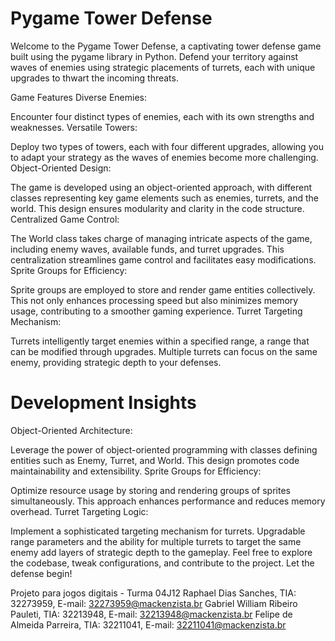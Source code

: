 # Pygame Tower Defense
Welcome to the Pygame Tower Defense, a captivating tower defense game built using the pygame library in Python. Defend your territory against waves of enemies using strategic placements of turrets, each with unique upgrades to thwart the incoming threats.

Game Features
Diverse Enemies:

Encounter four distinct types of enemies, each with its own strengths and weaknesses.
Versatile Towers:

Deploy two types of towers, each with four different upgrades, allowing you to adapt your strategy as the waves of enemies become more challenging.
Object-Oriented Design:

The game is developed using an object-oriented approach, with different classes representing key game elements such as enemies, turrets, and the world. This design ensures modularity and clarity in the code structure.
Centralized Game Control:

The World class takes charge of managing intricate aspects of the game, including enemy waves, available funds, and turret upgrades. This centralization streamlines game control and facilitates easy modifications.
Sprite Groups for Efficiency:

Sprite groups are employed to store and render game entities collectively. This not only enhances processing speed but also minimizes memory usage, contributing to a smoother gaming experience.
Turret Targeting Mechanism:

Turrets intelligently target enemies within a specified range, a range that can be modified through upgrades. Multiple turrets can focus on the same enemy, providing strategic depth to your defenses.

# Development Insights
Object-Oriented Architecture:

Leverage the power of object-oriented programming with classes defining entities such as Enemy, Turret, and World. This design promotes code maintainability and extensibility.
Sprite Groups for Efficiency:

Optimize resource usage by storing and rendering groups of sprites simultaneously. This approach enhances performance and reduces memory overhead.
Turret Targeting Logic:

Implement a sophisticated targeting mechanism for turrets. Upgradable range parameters and the ability for multiple turrets to target the same enemy add layers of strategic depth to the gameplay.
Feel free to explore the codebase, tweak configurations, and contribute to the project. Let the defense begin!

Projeto para jogos digitais - Turma 04J12
Raphael Dias Sanches, TIA: 32273959, E-mail: 32273959@mackenzista.br
Gabriel William Ribeiro Pauleti, TIA: 32213948, E-mail: 32213948@mackenzista.br
Felipe de Almeida Parreira, TIA: 32211041, E-mail: 32211041@mackenzista.br
